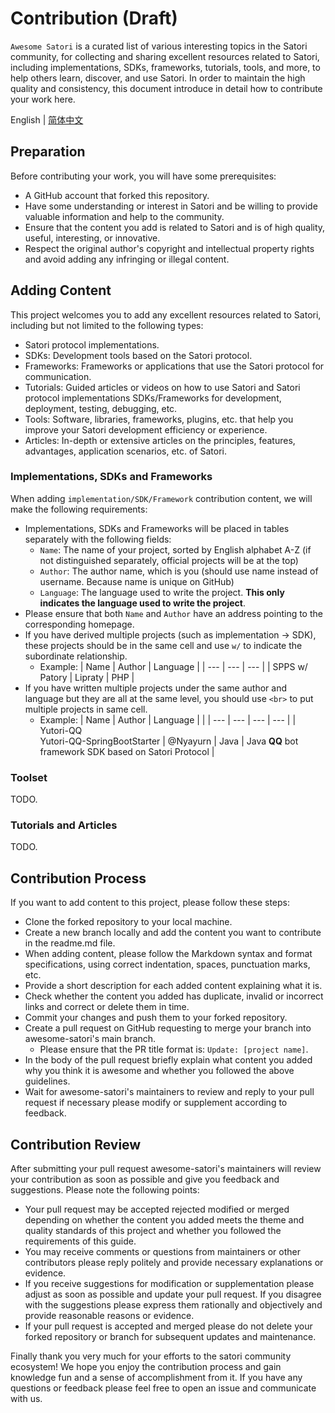 # Contribution (Draft)

`Awesome Satori` is a curated list of various interesting topics in the Satori community, for collecting and sharing excellent resources related to Satori, including implementations, SDKs, frameworks, tutorials, tools, and more, to help others learn, discover, and use Satori.
In order to maintain the high quality and consistency, this document introduce in detail how to contribute your work here.

English | [简体中文](./CONTRIBUTION-zh.md)

## Preparation

Before contributing your work, you will have some prerequisites:

- A GitHub account that forked this repository.
- Have some understanding or interest in Satori and be willing to provide valuable information and help to the community.
- Ensure that the content you add is related to Satori and is of high quality, useful, interesting, or innovative.
- Respect the original author's copyright and intellectual property rights and avoid adding any infringing or illegal content.

## Adding Content

This project welcomes you to add any excellent resources related to Satori, including but not limited to the following types:

- Satori protocol implementations.
- SDKs: Development tools based on the Satori protocol.
- Frameworks: Frameworks or applications that use the Satori protocol for communication.
- Tutorials: Guided articles or videos on how to use Satori and Satori protocol implementations SDKs/Frameworks for development, deployment, testing, debugging, etc.
- Tools: Software, libraries, frameworks, plugins, etc. that help you improve your Satori development efficiency or experience.
- Articles: In-depth or extensive articles on the principles, features, advantages, application scenarios, etc. of Satori.

### Implementations, SDKs and Frameworks

When adding `implementation/SDK/Framework` contribution content, we will make the following requirements:

- Implementations, SDKs and Frameworks will be placed in tables separately with the following fields:
   - `Name`: The name of your project, sorted by English alphabet A-Z (if not distinguished separately, official projects will be at the top)
   - `Author`: The author name, which is you (should use name instead of username. Because name is unique on GitHub)
   - `Language`: The language used to write the project. **This only indicates the language used to write the project**.
- Please ensure that both `Name` and `Author` have an address pointing to the corresponding homepage.
- If you have derived multiple projects (such as implementation -> SDK), these projects should be in the same cell and use `w/` to indicate the subordinate relationship.
   - Example:
      | Name | Author | Language |
      | ---  | ---    | ---      |
      | SPPS w/ Patory | Lipraty | PHP |
- If you have written multiple projects under the same author and language but they are all at the same level, you should use `<br>` to put multiple projects in same cell.
   - Example:
      | Name | Author | Language |     |
      | ---  | ---    | ---      | --- |
      | Yutori-QQ <br>Yutori-QQ-SpringBootStarter | @Nyayurn | Java | Java **QQ** bot framework SDK based on Satori Protocol |

### Toolset

TODO.

### Tutorials and Articles

TODO.

## Contribution Process

If you want to add content to this project, please follow these steps:

- Clone the forked repository to your local machine.
- Create a new branch locally and add the content you want to contribute in the readme.md file.
- When adding content, please follow the Markdown syntax and format specifications, using correct indentation, spaces, punctuation marks, etc.
- Provide a short description for each added content explaining what it is.
- Check whether the content you added has duplicate, invalid or incorrect links and correct or delete them in time.
- Commit your changes and push them to your forked repository.
- Create a pull request on GitHub requesting to merge your branch into awesome-satori's main branch.
   - Please ensure that the PR title format is: `Update: [project name]`.
- In the body of the pull request briefly explain what content you added why you think it is awesome and whether you followed the above guidelines.
- Wait for awesome-satori's maintainers to review and reply to your pull request if necessary please modify or supplement according to feedback.

## Contribution Review

After submitting your pull request awesome-satori's maintainers will review your contribution as soon as possible and give you feedback and suggestions. Please note the following points:

- Your pull request may be accepted rejected modified or merged depending on whether the content you added meets the theme and quality standards of this project and whether you followed the requirements of this guide.
- You may receive comments or questions from maintainers or other contributors please reply politely and provide necessary explanations or evidence.
- If you receive suggestions for modification or supplementation please adjust as soon as possible and update your pull request. If you disagree with the suggestions please express them rationally and objectively and provide reasonable reasons or evidence.
- If your pull request is accepted and merged please do not delete your forked repository or branch for subsequent updates and maintenance.

Finally thank you very much for your efforts to the satori community ecosystem! We hope you enjoy the contribution process and gain knowledge fun and a sense of accomplishment from it. If you have any questions or feedback please feel free to open an issue and communicate with us.
